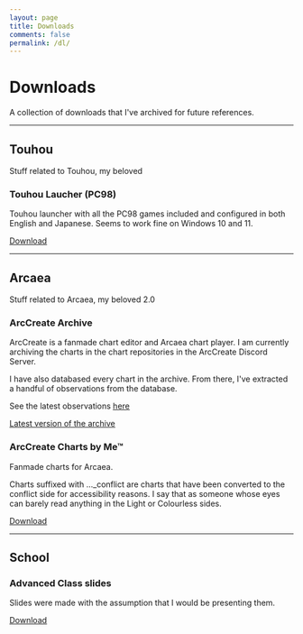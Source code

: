 ```yaml
---
layout: page
title: Downloads
comments: false
permalink: /dl/
---
```


# Downloads

A collection of downloads that I\'ve archived for future references.

___

## Touhou

Stuff related to Touhou, my beloved

### Touhou Laucher (PC98)

Touhou launcher with all the PC98 games included and configured in both English and Japanese. Seems to work fine on Windows 10 and 11.

[<ins>Download</ins>](https://gitlab.com/renjian-buchai/dl/-/raw/main/Touhou/Touhou%20PC98%20Collection.zip?ref_type=heads&inline=false)

___

## Arcaea

Stuff related to Arcaea, my beloved 2.0

### ArcCreate Archive

ArcCreate is a fanmade chart editor and Arcaea chart player. I am currently archiving the charts in the chart repositories in the ArcCreate Discord Server.

I have also databased every chart in the archive. From there, I\'ve extracted a handful of observations from the database.

See the latest observations [<ins>here</ins>](https://github.com/ArcCreate-Archival-Team/arccreate-archive/tree/main/stat)

[<ins>Latest version of the archive</ins>](https://github.com/ArcCreate-Archival-Team/arccreate-archive/releases/latest)

### ArcCreate Charts by Me&trade;

Fanmade charts for Arcaea.

Charts suffixed with ..._conflict are charts that have been converted to the conflict side for accessibility reasons. I say that as someone whose eyes can barely read anything in the Light or Colourless sides.

[<ins>Download</ins>](https://gitlab.com/renjian-buchai/dl/-/tree/main/Arccreate-charts)

___

## School

### Advanced Class slides

Slides were made with the assumption that I would be presenting them.

[<ins>Download</ins>](https://github.com/RdeVCCA/Advanced-2024/releases/latest)
